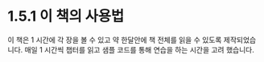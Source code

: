# 1.5.1 이 책의 사용법

이 책은 1 시간에 각 장을 볼 수 있고 약 한달안에 책 전체를 읽을 수 있도록 제작되었습니다. 매일 1 시간씩 챕터를 읽고 샘플 코드를 통해 연습을 하는 시간을 고려 했습니다.

